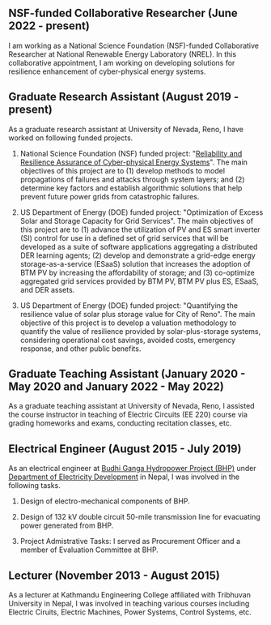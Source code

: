 

## NSF-funded Collaborative Researcher (June 2022 - present)
I am working as a National Science Foundation (NSF)-funded Collaborative Researcher at National Renewable Energy Laboratory (NREL). In this collaborative appointment, I am working on developing solutions for resilience enhancement of cyber-physical energy systems.

## Graduate Research Assistant (August 2019 - present)
As a graduate research assistant at University of Nevada, Reno, I have worked on following funded projects.

1. National Science Foundation (NSF) funded project: "[Reliability and Resilience Assurance of Cyber-physical Energy Systems](https://www.nsf.gov/awardsearch/showAward?AWD_ID=1847578&HistoricalAwards=false)". 
The main objectives of this project are to (1) develop methods to model propagations of failures and attacks through system layers; and (2) determine key factors and establish algorithmic solutions that help prevent future power grids from catastrophic failures.

2. US Department of Energy (DOE) funded project: "Optimization of Excess Solar and Storage Capacity for Grid Services". The main objectives of this project are to (1) advance the utilization of PV and ES smart inverter (SI) control for use in a defined set of grid services that will be developed as a suite of software applications aggregating a distributed DER learning agents; (2) develop and demonstrate a grid-edge energy storage-as-a-service (ESaaS) solution that increases the adoption of BTM PV by increasing the affordability of storage; and (3) co-optimize aggregated grid services provided by BTM PV, BTM PV plus ES, ESaaS, and DER assets.

3. US Department of Energy (DOE) funded project: "Quantifying the resilience value of solar plus storage value for City of Reno". 
The main objective of this project is to develop a valuation methodology to quantify the value of resilience provided by solar-plus-storage systems, considering operational cost savings, avoided costs, emergency response, and other public benefits.

## Graduate Teaching Assistant (January 2020 - May 2020 and January 2022 - May 2022)
As a graduate teaching assistant at University of Nevada, Reno, I assisted the course instructor in teaching of Electric Circuits (EE 220) course via grading homeworks and exams, conducting recitation classes, etc.

## Electrical Engineer (August 2015 - July 2019)
As an electrical engineer at [Budhi Ganga Hydropower Project (BHP)](https://bhp.gov.np/) under [Department of Electricity Development](https://www.doed.gov.np/) in Nepal, I was involved in the following tasks.

1. Design of electro-mechanical components of BHP.

2. Design of 132 kV double circuit 50-mile transmission line for evacuating power generated from BHP.

3. Project Admistrative Tasks: I served as Procurement Officer and a member of Evaluation Committee at BHP.

## Lecturer (November 2013 - August 2015)
As a lecturer at Kathmandu Engineering College affiliated with Tribhuvan University in Nepal, I was involved in teaching various courses including Electric Ciruits, Electric Machines, Power Systems, Control Systems, etc.

